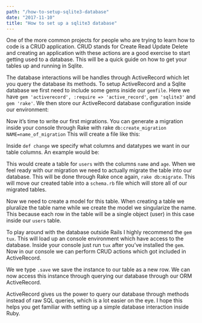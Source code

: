 ```yaml
---
path: "/how-to-setup-sqlite3-database"
date: "2017-11-10"
title: "How to set up a sqlite3 database"
---
```



One of the more common projects for people who are trying to learn how to code is a CRUD application. CRUD stands for Create Read Update Delete and creating an application with these actions are a good exercise to start getting used to a database. This will be a quick guide on how to get your tables up and running in Sqlite. 

The database interactions will be handles through ActiveRecord which let you query the database its methods. To setup ActiveRecord and a Sqlite database we first need to include some gems inside our `gemfile`. Here we have `gem 'activerecord', :require => 'active_record'`, `gem 'sqlite3'` and `gem 'rake'`. We then store our ActiveRecord database configuration inside our environment:
<script src="https://gist.github.com/scarsam/887788187ccea774fd9860dfb4efedba.js"></script>

Now it’s time to write our first migrations. You can generate a migration inside your console through Rake with rake `db:create_migration NAME=name_of_migration` This will create a file like this:
<script src="https://gist.github.com/scarsam/ee141b759b06499964d24a3dd5103277.js"></script>

Inside `def change` we specify what columns and datatypes we want in our table columns. An example would be:
<script src="https://gist.github.com/scarsam/70683b317dcd281583ffae2f69f8c1a3.js"></script>

This would create a table for `users` with the columns `name` and `age`. When we feel ready with our migration we need to actually migrate the table into our database. This will be done through Rake once again, `rake db:migrate`. This will move our created table into a `schema.rb` file which will store all of our migrated tables.
<script src="https://gist.github.com/scarsam/3c7e0a4e3b45199ffb24272838059f92.js"></script>

Now we need to create a model for this table. When creating a table we pluralize the table name while we create the model we singularize the name. This because each row in the table will be a single object (user) in this case inside our `users` table.
<script src="https://gist.github.com/scarsam/cff68c7957f954194766b835ea9f6d0e.js"></script>

To play around with the database outside Rails I highly recommend the `gem tux`. This will load up an console environment which have access to the database. Inside your console just run `tux` after you’ve installed the `gem`. Now in our console we can perform CRUD actions which got included in ActiveRecord.
<script src="https://gist.github.com/scarsam/fb9f78382193f9c86e4a525fce0ce5bb.js"></script>

We we type `.save` we save the instance to our table as a new row. We can now access this instance through querying our database through our ORM ActiveRecord.
<script src="https://gist.github.com/scarsam/a7fab029a65ccf9be5f993411f05019b.js"></script>

ActiveRecord gives us the power to query our database through methods instead of raw SQL queries, which is a lot easier on the eye. I hope this helps you get familiar with setting up a simple database interaction inside Ruby.

